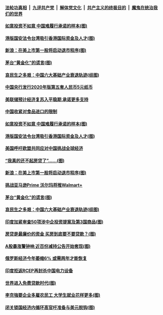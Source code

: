 

####  [法轮功真相](../../../../basic/blob/master/README.md?t=07090531) &nbsp;|&nbsp; [九评共产党](../../../../9ping.md/blob/master/README.md?t=07090531) &nbsp;|&nbsp; [解体党文化](../../../../jtdwh.md/blob/master/README.md?t=07090531)  &nbsp;|&nbsp; [共产主义的终极目的](../../../../gczydzjmd.md/blob/master/README.md?t=07090531) &nbsp;|&nbsp; [魔鬼在统治我们的世界](../../../../mgztzwmdsj.md/blob/master/README.md?t=07090531) 

#### [如意投资不如意 中国难履行承诺的样本(图)](../pages/p5/939080.md?t=07090531) 

#### [港版国安法令台湾吸引香港国际资金及人才(图)](../pages/p5/939076.md?t=07090531) 

#### [新浪：在美上市第一股将启动退市程序(图)](../pages/p5/939023.md?t=07090531) 

#### [茅台“黄金化”的谎言(图)](../pages/p5/939017.md?t=07090531) 

#### [哀民生之多艰：中国六大基础产业衰退轨迹(组图)](../pages/p5/939007.md?t=07090531) 


#### [中国央行发行2020年版第五套人民币5元纸币](../pages/p5/939103.md?t=07090531) 

#### [美联储预计经济复苏入平稳期 承诺更多支持](../pages/p5/939102.md?t=07090531) 

#### [中国收紧对食品进口的限制](../pages/p5/939082.md?t=07090531) 

#### [如意投资不如意 中国难履行承诺的样本(图)](../pages/p5/939080.md?t=07090531) 

#### [港版国安法令台湾吸引香港国际资金及人才(图)](../pages/p5/939076.md?t=07090531) 

#### [美国呼吁欧盟共同应对中国挑战全球经济](../pages/p5/939074.md?t=07090531) 

#### [“我真的还不起房贷了”……(图)](../pages/p5/939012.md?t=07090531) 

#### [新浪：在美上市第一股将启动退市程序(图)](../pages/p5/939023.md?t=07090531) 

#### [挑战亚马逊Prime 沃尔玛将推Walmart+](../pages/p5/939020.md?t=07090531) 

#### [茅台“黄金化”的谎言(图)](../pages/p5/939017.md?t=07090531) 

#### [哀民生之多艰：中国六大基础产业衰退轨迹(组图)](../pages/p5/939007.md?t=07090531) 


#### [印度加紧审查50项涉中企投资提案及第3国商品(图)](../pages/p5/938987.md?t=07090531) 

#### [房贷是最廉价的资金 买房到底要不要贷款？(图)](../pages/p5/938982.md?t=07090531) 

#### [A股暴涨警钟响 近百份减持公告开始套现(图)](../pages/p5/938981.md?t=07090531) 

#### [俄罗斯经济今年萎缩6% 或需两年才能恢复](../pages/p5/938968.md?t=07090531) 

#### [印度拒返RCEP再封杀中国电力设备](../pages/p5/938910.md?t=07090531) 

#### [世界进入免费贷款时代(图)](../pages/p5/938900.md?t=07090531) 

#### [李克強要企业多雇农民工 大学生就业花样更多(图)](../pages/p5/938870.md?t=07090531) 

#### [闭关锁国经济内循环高官吁准备与美元脱钩(图)](../pages/p5/938898.md?t=07090531) 


